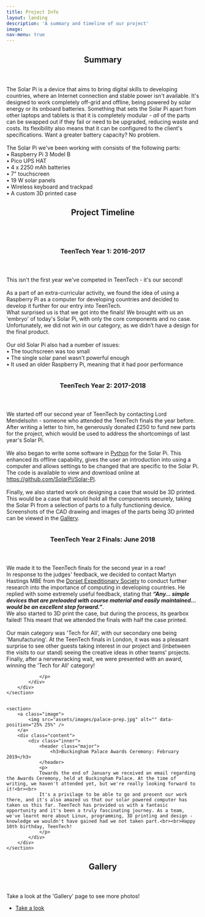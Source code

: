 ```yaml
---
title: Project Info
layout: landing
description: 'A summary and timeline of our project'
image: 
nav-menu: true
---
```


<!-- Main -->

<div id="main">



<section id="three">
	<div class="inner">
		<header class="major">
			<h2>Summary</h2>
		</header>
		<p>The Solar Pi is a device that aims to bring digital skills to developing countries, where an Internet connection and stable power isn't available. It's designed to work completely off-grid and offline, being powered by solar energy or its onboard batteries. Something that sets the Solar Pi apart from other laptops and tablets is that it is completely modular - <i>all</i> of the parts can be swapped out if they fail or need to be upgraded, reducing waste and costs. Its flexibility also means that it can be configured to the client's specifications. Want a greater battery capacity? No problem.<br><br>
		The Solar Pi we've been working with consists of the following parts:<br>
        • Raspberry Pi 3 Model B<br>
        • Pico UPS HAT<br>
        • 4 x 2250 mAh batteries<br>
        • 7" touchscreen<br>
        • 19 W solar panels<br>
        • Wireless keyboard and trackpad<br>
        • A custom 3D printed case<br></p>
	</div>
</section>


<!-- One -->

<section id="one">
	<div class="inner">
		<header class="major">
			<h2>Project Timeline</h2>
		</header>
	</div>
</section>
<!-- Two -->

<section id="two" class="spotlights">
	<section>
		<a class="image">
			<img src="assets/images/teentech-16-17.jpg" alt="" data-position="center center" />
		</a>
		<div class="content">
			<div class="inner">
				<header class="major">
					<h3>TeenTech Year 1: 2016-2017</h3>
				</header>
				<p>
				This isn't the first year we've competed in TeenTech - it's our second!<br><br>
As a part of an extra-curricular activity, we found the idea of using a Raspberry Pi as a computer for developing countries and decided to develop it further for our entry into TeenTech.<br>
What surprised us is that we got into the finals! We brought with us an 'embryo' of today's Solar Pi, with only the core components and no case. Unfortunately, we did not win in our category, as we didn’t have a design for the final product.<br>
<br>
Our old Solar Pi also had a number of issues:<br>
• The touchscreen was too small<br>
• The single solar panel wasn't powerful enough<br>
• It used an older Raspberry Pi, meaning that it had poor performance<br>
				</p>
			</div>
		</div>
	</section>
	<section>
		<a class="image">
			<img src="assets/images/teentech-17-18.jpg" alt="" data-position="top center" />
		</a>
		<div class="content">
			<div class="inner">
				<header class="major">
					<h3>TeenTech Year 2: 2017-2018</h3>
				</header>
				<p>
                    We started off our second year of TeenTech by contacting Lord Mendelsohn - someone who attended the TeenTech finals the year before. After writing a letter to him, he generously donated £250 to fund new parts for the project, which would be used to address the shortcomings of last year's Solar Pi.<br><br>
                    We also began to write some software in <a href="https://www.python.org/">Python</a> for the Solar Pi. This enhanced its offline capability, gives the user an introduction into using a computer and allows settings to be changed that are specific to the Solar Pi. The code is available to view and download online at <a href="https://github.com/SolarPi/Solar-Pi">https://github.com/SolarPi/Solar-Pi</a>.<br><br>
                    Finally, we also started work on designing a case that would be 3D printed. This would be a case that would hold all the components securely, taking the Solar Pi from a selection of parts to a fully functioning device. Screenshots of the CAD drawing and images of the parts being 3D printed can be viewed in the <a href="/3-gallery">Gallery</a>.
                </p>
			</div>
		</div>
	</section>
	<section>
		<a class="image">
			<img src="assets/images/trophy.jpg" alt="" data-position="25% 25%" />
		</a>
		<div class="content">
			<div class="inner">
				<header class="major">
					<h3>TeenTech Year 2 Finals: June 2018</h3>
				</header>
				<p>
				We made it to the TeenTech finals for the second year in a row!<br>
				In response to the judges' feedback, we decided to contact Martyn Hastings MBE from the <a href="https://dorsetexp.org.uk/">Dorset Expeditionary Society</a> to conduct further research into the importance of computing in developing countries. He replied with some extremely useful feedback, stating that <i><b>“Any… simple devices that are preloaded with course material and easily maintained… would be an excellent step forward.”</b></i>.<br>
				We also started to 3D print the case, but during the process, its gearbox failed! This meant that we attended the finals with half the case printed.<br><br>
				Our main category was 'Tech for All', with our secondary one being 'Manufacturing'. At the TeenTech finals in London, it was was a pleasant surprise to see other guests taking interest in our project and (inbetween the visits to our stand) seeing the creative ideas in other teams' projects.<br>
				Finally, after a nervewracking wait, we were presented with an award, winning the 'Tech for All' category!


				</p>
			</div>
		</div>
	</section>


	<section>
		<a class="image">
			<img src="assets/images/palace-prep.jpg" alt="" data-position="25% 25%" />
		</a>
		<div class="content">
			<div class="inner">
				<header class="major">
					<h3>Buckingham Palace Awards Ceremony: February 2019</h3>
				</header>
				<p>
				Towards the end of January we received an email regarding the Awards Ceremony, held at Buckingham Palace. At the time of writing, we haven't attended yet, but we're really looking forward to it!<br><br>
				It's a privilage to be able to go and present our work there, and it's also amazed us that our solar powered computer has taken us this far. TeenTech has provided us with a fantasic opportunity and it's been a truly fascinating journey. As a team, we've learnt more about Linux, programming, 3D printing and design - knowledge we wouldn't have gained had we not taken part.<br><br>Happy 10th birthday, TeenTech!
				</p>
			</div>
		</div>
	</section>
</section>

<!-- Three -->

<section id="three">
	<div class="inner">
		<header class="major">
			<h2>Gallery</h2>
		</header>
		<p>Take a look at the 'Gallery' page to see more photos!</p>
		<ul class="actions">
			<li><a href="3-gallery.html" class="button next">Take a look</a></li>
		</ul>
	</div>
</section>

</div> 